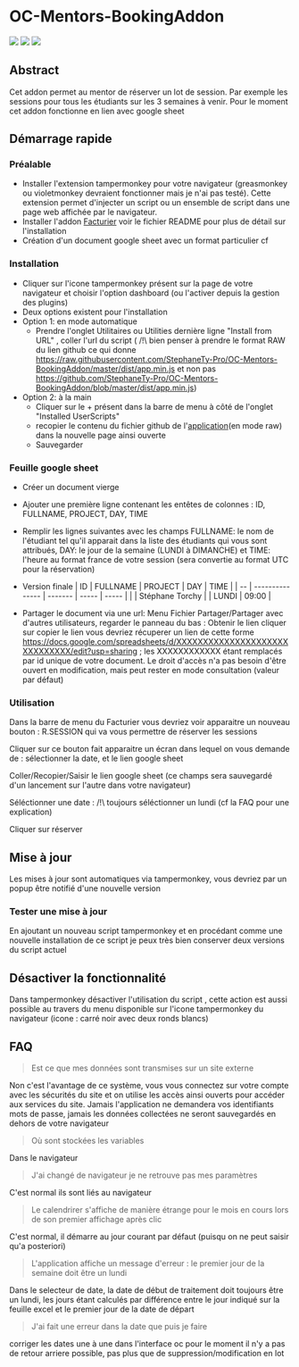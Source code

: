 # OC-Mentors-BookingAddon


![](https://img.shields.io/badge/build-pass-success)
![](https://img.shields.io/badge/version-1.1-orange)
[![](https://img.shields.io/badge/chat-workplace-blueviolet)](https://openclassrooms.workplace.com/groups/314612209540660/)


## Abstract
Cet addon permet au mentor de réserver un lot de session. Par exemple les sessions pour tous les étudiants sur les 3 semaines à venir.
Pour le moment cet addon fonctionne en lien avec google sheet


## Démarrage rapide

### Préalable

- Installer l'extension tampermonkey pour votre navigateur (greasmonkey ou violetmonkey devraient fonctionner mais je n'ai pas testé). Cette extension permet d'injecter un script ou un ensemble de script dans une page web affichée par le navigateur.
- Installer l'addon [Facturier](https://github.com/StephaneTy-Pro/OC-Mentors-AccountAddon) voir le fichier README pour plus de détail sur l'installation
- Création d'un document google sheet avec un format particulier cf 

### Installation
- Cliquer sur l'icone tampermonkey présent sur la page de votre navigateur et choisir l'option dashboard (ou l'activer depuis la gestion des plugins)
- Deux options existent pour l'installation
- Option 1: en mode automatique
	- Prendre l'onglet Utilitaires ou Utilities dernière ligne "Install from URL" , coller l'url du script ( /!\ bien penser à prendre le format RAW du lien github ce qui donne https://raw.githubusercontent.com/StephaneTy-Pro/OC-Mentors-BookingAddon/master/dist/app.min.js et non pas https://github.com/StephaneTy-Pro/OC-Mentors-BookingAddon/blob/master/dist/app.min.js) 
- Option 2: à la main
	- Cliquer sur le + présent dans la barre de menu à côté de l'onglet "Installed UserScripts"
	- recopier le contenu du fichier github de l'[application](https://raw.githubusercontent.com/StephaneTy-Pro/OC-Mentors-BookingAddon/master/dist/app.min.js)(en mode raw) dans la nouvelle page ainsi ouverte 
	- Sauvegarder
	
### Feuille google sheet
- Créer un document vierge
- Ajouter une première ligne contenant les entêtes de colonnes : ID, FULLNAME, PROJECT, DAY, TIME
- Remplir les lignes suivantes avec les champs FULLNAME: le nom de l'étudiant tel qu'il apparait dans la liste des étudiants qui vous sont attribués, DAY: le jour de la semaine (LUNDI à DIMANCHE) et TIME: l'heure au format france de votre session (sera convertie au format UTC pour la réservation)
- Version finale
| ID | FULLNAME        | PROJECT | DAY   | TIME  |
| -- | --------------- | ------- | ----- | ----- |
|    | Stéphane Torchy |         | LUNDI | 09:00 |

- Partager le document via une url: Menu Fichier Partager/Partager avec d'autres utilisateurs, regarder le panneau du bas : Obtenir le lien cliquer sur copier le lien vous devriez récuperer un lien de cette forme https://docs.google.com/spreadsheets/d/XXXXXXXXXXXXXXXXXXXXXXXXXXXXXX/edit?usp=sharing ; les XXXXXXXXXXXX étant remplacés par id unique de votre document. Le droit d'accès n'a pas besoin d'être ouvert en modification, mais peut rester en mode consultation (valeur par défaut) 

### Utilisation

Dans la barre de menu du Facturier vous devriez voir apparaitre un nouveau bouton : R.SESSION qui va vous permettre de réserver les sessions

Cliquer sur ce bouton fait apparaitre un écran dans lequel on vous demande de : sélectionner la date, et le lien google sheet

Coller/Recopier/Saisir le lien google sheet (ce champs sera sauvegardé d'un lancement sur l'autre dans votre navigateur)

Séléctionner une date : /!\ toujours séléctionner un lundi (cf la FAQ pour une explication)

Cliquer sur réserver

## Mise à jour

Les mises à jour sont automatiques via tampermonkey, vous devriez par un popup être notifié d'une nouvelle version

### Tester une mise à jour

En ajoutant un nouveau script tampermonkey et en procédant comme une nouvelle installation de ce script je peux très bien conserver deux versions du script actuel

## Désactiver la fonctionnalité

Dans tampermonkey désactiver l'utilisation du script , cette action est aussi possible au travers du menu disponible sur l'icone tampermonkey du navigateur (icone : carré noir avec deux ronds blancs)

## FAQ

>Est ce que mes données sont transmises sur un site externe

Non c'est l'avantage de ce système, vous vous connectez sur votre compte avec les sécurités du site et on utilise les accès ainsi ouverts pour accéder aux services du site. Jamais l'application ne demandera vos identifiants mots de passe, jamais les données collectées ne seront sauvegardés en dehors de votre navigateur

>Où sont stockées les variables

Dans le navigateur

>J'ai changé de navigateur je ne retrouve pas mes paramètres

C'est normal ils sont liés au navigateur

>Le calendrirer s'affiche de manière étrange pour le mois en cours lors de son premier affichage après clic

C'est normal, il démarre au jour courant par défaut (puisqu on ne peut saisir qu'a posteriori)


>L'application affiche un message d'erreur : le premier jour de la semaine doit être un lundi

Dans le selecteur de date, la date de début de traitement doit toujours être un lundi, les jours étant calculés par différence entre le jour indiqué sur la feuille excel et le premier jour de la date de départ

>J'ai fait une erreur dans la date que puis je faire

corriger les dates une à une dans l'interface oc pour le moment il n'y a pas de retour arriere possible, pas plus que de suppression/modification en lot
